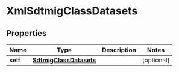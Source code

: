 

# XmlSdtmigClassDatasets

## Properties

Name | Type | Description | Notes
------------ | ------------- | ------------- | -------------
**self** | [**SdtmigClassDatasets**](SdtmigClassDatasets.md) |  |  [optional]




